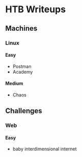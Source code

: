 # HTB Writeups

## Machines

### Linux

#### Easy

* Postman
* Academy

#### Medium

* Chaos

## Challenges

### Web

#### Easy

* baby interdimensional internet
